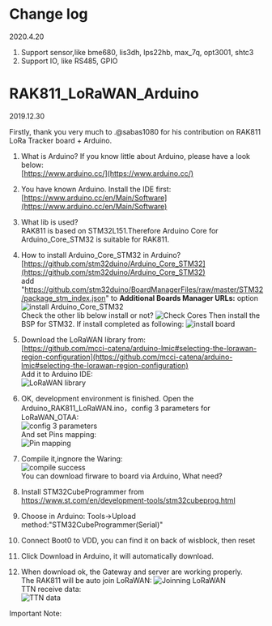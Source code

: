 

# Change log 
2020.4.20

1. Support sensor,like bme680, lis3dh, lps22hb, max_7q, opt3001, shtc3
2. Support IO, like RS485, GPIO

# RAK811_LoRaWAN_Arduino 
2019.12.30


Firstly, thank you very much to .@sabas1080 for his contribution on RAK811 LoRa Tracker board + Arduino.

1. What is Arduino?
If you know little about Arduino, please have a look below:  
[https://www.arduino.cc/](https://www.arduino.cc/)

2. You have known Arduino.  Install the IDE first:  
[https://www.arduino.cc/en/Main/Software](https://www.arduino.cc/en/Main/Software)

3. What lib is used?  
RAK811 is based on STM32L151.Therefore Arduino Core for Arduino_Core_STM32 is suitable for RAK811.

4. How to install Arduino_Core_STM32 in Arduino?  
[https://github.com/stm32duino/Arduino_Core_STM32](https://github.com/stm32duino/Arduino_Core_STM32)  
add "https://github.com/stm32duino/BoardManagerFiles/raw/master/STM32/package_stm_index.json" to **Additional Boards Manager URLs:** option  
![install Arduino_Core_STM32](https://github.com/RAKWireless/Wisblock/blob/master/res/image/install%20Arduino_Core_STM32.png)  
Check the other lib below install or not?
![Check Cores](https://github.com/RAKWireless/Wisblock/blob/master/res/image/Check%20Cores.png)
Then install the BSP for STM32.
If install completed as following:
![install board](https://github.com/RAKWireless/Wisblock/blob/master/res/image/install%20Board.png)
5. Download the LoRaWAN library from:  
[https://github.com/mcci-catena/arduino-lmic#selecting-the-lorawan-region-configuration](https://github.com/mcci-catena/arduino-lmic#selecting-the-lorawan-region-configuration)  
Add it to Arduino IDE:  
![LoRaWAN library](https://github.com/RAKWireless/Wisblock/blob/master/res/image/Install%20LoRaWAN%20library.png)
6. OK, development environment is finished. Open the Arduino_RAK811_LoRaWAN.ino，config 3 parameters for LoRaWAN_OTAA:  
![config 3 parameters](https://github.com/RAKWireless/Wisblock/blob/master/res/image/config%203%20parameters%20for%20LoRaWAN_OTAA.png)  
And set Pins mapping:  
![Pin mapping](https://github.com/RAKWireless/Wisblock/blob/master/res/image/Pin%20mapping.png)

7. Compile it,ingnore the Waring:  
![compile success](https://github.com/RAKWireless/Wisblock/blob/master/res/image/Compile%20success.png)  
You can download firware to board via Arduino, What need?
1. Install STM32CubeProgrammer from https://www.st.com/en/development-tools/stm32cubeprog.html
2. Choose in Arduino: Tools->Upload method:"STM32CubeProgrammer(Serial)"
3. Connect Boot0 to VDD, you can find it on back of wisblock, then reset
4. Click Download in Arduino, it will automatically download. 

8. When download ok, the Gateway and server are working properly.  
The RAK811 will be auto join LoRaWAN:
![Joinning LoRaWAN](https://github.com/RAKWireless/Wisblock/blob/master/res/image/Joined.png)  
TTN receive data:  
![TTN data](https://github.com/RAKWireless/Wisblock/blob/master/res/image/TTN%20receive%20data.png)

Important Note:

